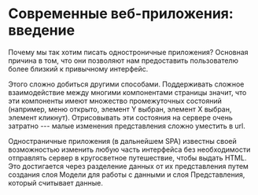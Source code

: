 # Современные веб-приложения: введение

Почему мы так хотим писать одностроничные приложения? Основная причина в том, что они позволяют нам предоставить пользователю более близкий к привычному интерфейс.

Этого сложно добиться другими способами. Поддерживать сложное взаимодействие между многими компонентами страницы значит, что эти компоненты имеют множество промежуточных состояний (например, меню открыто, элемент Y выбран, элемент X выбран, элемент кликнут). Отрисовывать эти состояния на сервере очень затратно --- малые изменения представления сложно уместить в url.

Одностраничные приложения (в дальнейшем SPA) известны своей возможностью изменить любую часть интерфейса без необходимости отправлять сервер в кругосветное путешествие, чтобы выдать HTML. Это достигается через разделение данных от их представления путем создания слоя Модели для работы с данными и слоя Представления, который считывает данные.
